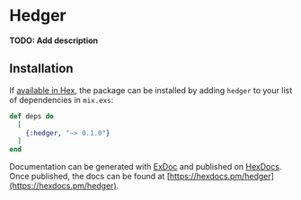 # Hedger

**TODO: Add description**

## Installation

If [available in Hex](https://hex.pm/docs/publish), the package can be installed
by adding `hedger` to your list of dependencies in `mix.exs`:

```elixir
def deps do
  [
    {:hedger, "~> 0.1.0"}
  ]
end
```

Documentation can be generated with [ExDoc](https://github.com/elixir-lang/ex_doc)
and published on [HexDocs](https://hexdocs.pm). Once published, the docs can
be found at [https://hexdocs.pm/hedger](https://hexdocs.pm/hedger).

